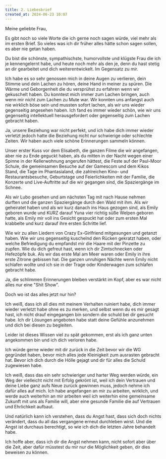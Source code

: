 ```yaml
---
title: 2. Liebesbrief 
created_at: 2024-06-23 10:07
---
```


Meine geliebte Frau, 

Es gibt noch so viele Worte die ich gerne noch sagen würde, viel mehr als im ersten Brief. So vieles was ich dir früher alles hätte schon sagen sollen, es aber nie getan haben. 

Du bist die schönste, sympathischste, humorvollste und klügste Frau die ich je kennengelernt habe, und heute noch mehr als den je, denn du hast stetig an dir gearbeitet und dich weiterentwickelt. Im Gegensatz zu mir. 

Ich habe es so sehr genossen mich in deine Augen zu verlieren, dein Stimme und dein Lachen zu hören, deine Hand in meiner zu spüren. Die Wärme und Geborgenheit die du versprühst zu erfahren wenn wir gekuschelt haben. Du konntest mich immer zum Lachen bringen, auch wenn mir nicht zum Lachen zu Mute war. Wir konnten uns anfangst auch nie wirklich böse sein und mussten sofort lachen, als wir uns wieder gegenseitig angesehen haben. Ich fand es immer wieder schön, wie wir uns gegenseitig intellektuell herausgefordert oder gegenseitig zum Lachen gebracht haben. 

Ja, unsere Beziehung war nicht perfekt, und ich habe dich immer wieder verletzt jedoch hatte die Beziehung nicht nur schwierige oder schlechte Zeiten. Wir haben auch viele schöne Erinnerungen sammeln können. 

Unser erster Kuss vor dem Elisabeth, die ganzen Filme die wir angefangen, aber nie zu Ende geguckt haben, als du mitten in der Nacht wegen einer Spinne in der Kellerwohnung angerufen hättest, die Feste auf der Paul-Moor Schule, die gemeinsamen Besuche auf der Gamescom und dem Kikos Stand, die Tage im Phantasialand, die zahlreichen Kino- und Restaurantsbesuche, Geburtstage und Feierlichkeiten mit der Familie, die Konzerte und Live-Auftritte auf die wir gegangen sind, die Spaziergänge im Schnee. 

Als wir Lubo gesehen und am nächsten Tag mit nach Hause nehmen durften und die ganzen Spaziergänge durch den Wald mit ihm. Als wir geheiratet haben und als wir kurz danach ins Haus gezogen sind, als Emily geboren wurde und KURZ darauf Yuna vier richtig süße Welpen geboren hatte, als Emily mir voll ins Gesicht gespuckt hat oder zum ersten Mal krabbelte und kurz darauf ihre ersten Schritte lief. 

Wie wir zu allen Liedern von Crazy Ex-Girlfriend mitgesungen und getanzt haben. Wie wir uns gegenseitig kuschelnd den Rücken gekratzt haben, oder welche Befriedigung du empfandst mir die Haare mit der Pinzette zu zupfen. Wie du dich gefreut hast, wenn ich dir Zimtschnecken oder Hefezöpfe buk. Als wir das erste Mal am Meer waren oder Emily in ihre erste Zitrone gebissen hat. Die ganzen unruhigen Nächte wenn Emily nicht schlafen wollte und ich sie in der Trage oder Kinderwagen zum schlafen gebracht habe. 

Ja, die schlimmen Erinnerungen bleiben verstärkt im Kopf, aber es war nicht alles nur eine "Shit Show". 

Doch wo ist das alles jetzt nur hin? 

Ich weiß, dass ich all dies mit meinem Verhalten ruiniert habe, dich immer wieder verletzt habe ohne es zu merken, und selbst wenn du es mir gesagt hast, ich nicht drauf eingegangen bin sondern die schuld bei dir gesucht habe. Ich dir Lösungen angeboten habe statt deine Gefühle anzunehmen und dich bei diesen zu begleiten. 

Leider ist dieses Wissen viel zu spät gekommen, erst als ich ganz unten angekommen bin und ich dich verloren habe. 

Ich würde gerne wieder mit dir zurück in die Zeit bevor wir die WG gegründet haben, bevor mich alles jede Kleinigkeit zum ausrasten gebracht hat. Bevor ich dich durch die Hölle gejagt und dir für alles die Schuld zugewiesen habe. 

Ich weiß, dass das ein sehr schwieriger und harter Weg werden würde, ein Weg der vielleicht nicht mit Erfolg gekrönt ist, weil ich dein Vertrauen und deine Liebe ganz aufs Neue zurück  gewinnen muss, jedoch nehme ich dafür alles auf mich. Ich habe angefangen an mir zu arbeiten, wirklich, und werde auch weiterhin an mir arbeiten weil ich weiterhin eine gemeinsame Zukunft mit uns als Familie will, aber eine gesunde Familie die auf Vertrauen und Ehrlichkeit aufbaut.

Und natürlich kann ich verstehen, dass du Angst hast, dass sich doch nichts verändert, dass du all das vergangene erneut durchleben wirst. Und die Angst ist durchaus berechtigt, so wie ich dich die letzten Jahre behandelt habe. 

Ich hoffe aber, dass ich dir die Angst nehmen kann, nicht sofort aber über die Zeit, aber dafür müsstest du mir nur die Möglichkeit geben, dir dies beweisen zu können. 

